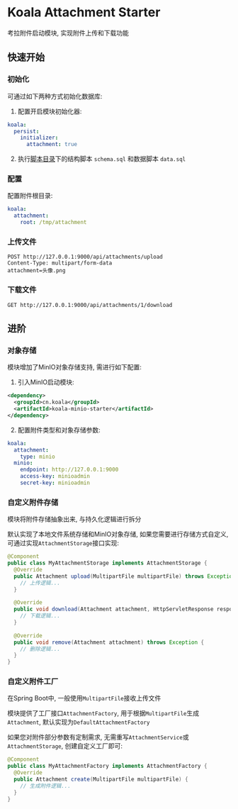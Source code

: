 # Koala Attachment Starter

考拉附件启动模块, 实现附件上传和下载功能

## 快速开始

### 初始化

可通过如下两种方式初始化数据库:

1. 配置开启模块初始化器:

```yaml
koala:
  persist:
    initializer:
      attachment: true
```

2. 执行[脚本目录](../../koala-domains/koala-attachment/src/main/resources/database/attachment)下的结构脚本 `schema.sql` 和数据脚本 `data.sql`

### 配置

配置附件根目录:

```yaml
koala:
  attachment:
    root: /tmp/attachment
```

### 上传文件

```http
POST http://127.0.0.1:9000/api/attachments/upload
Content-Type: multipart/form-data
attachment=头像.png
```

### 下载文件

```http
GET http://127.0.0.1:9000/api/attachments/1/download
```

## 进阶

### 对象存储

模块增加了MinIO对象存储支持, 需进行如下配置:

1. 引入MinIO启动模块:

```xml
<dependency>
  <groupId>cn.koala</groupId>
  <artifactId>koala-minio-starter</artifactId>
</dependency>
```

2. 配置附件类型和对象存储参数:

```yaml
koala:
  attachment:
    type: minio
  minio:
    endpoint: http://127.0.0.1:9000
    access-key: minioadmin
    secret-key: minioadmin
```

### 自定义附件存储

模块将附件存储抽象出来, 与持久化逻辑进行拆分

默认实现了本地文件系统存储和MinIO对象存储, 如果您需要进行存储方式自定义, 可通过实现`AttachmentStorage`接口实现:

```java
@Component
public class MyAttachmentStorage implements AttachmentStorage {
  @Override
  public Attachment upload(MultipartFile multipartFile) throws Exception {
    // 上传逻辑...
  }
    
  @Override
  public void download(Attachment attachment, HttpServletResponse response) throws Exception {
    // 下载逻辑...
  }
    
  @Override
  public void remove(Attachment attachment) throws Exception {
    // 删除逻辑...
  }
}
```

### 自定义附件工厂

在Spring Boot中, 一般使用`MultipartFile`接收上传文件

模块提供了工厂接口`AttachmentFactory`, 用于根据`MultipartFile`生成`Attachment`, 默认实现为`DefaultAttachmentFactory`

如果您对附件部分参数有定制需求, 无需重写`AttachmentService`或`AttachmentStorage`, 创建自定义工厂即可:

```java
@Component
public class MyAttachmentFactory implements AttachmentFactory {
  @Override
  public Attachment create(MultipartFile multipartFile) {
    // 生成附件逻辑...
  }
}
```




